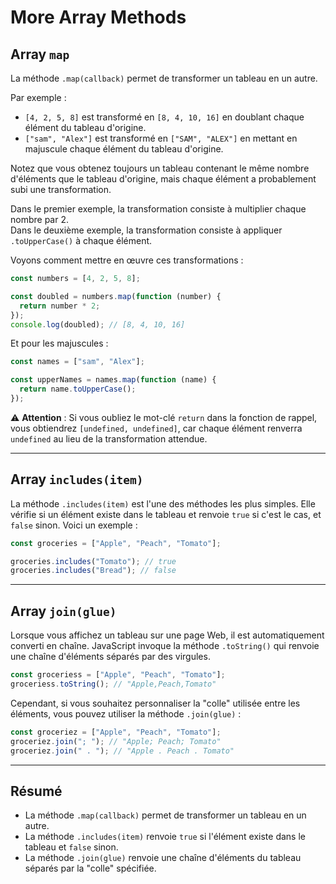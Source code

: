 # More Array Methods

## Array `map`

La méthode `.map(callback)` permet de transformer un tableau en un autre.

Par exemple :

- `[4, 2, 5, 8]` est transformé en `[8, 4, 10, 16]` en doublant chaque élément du tableau d'origine.
- `["sam", "Alex"]` est transformé en `["SAM", "ALEX"]` en mettant en majuscule chaque élément du tableau d'origine.

Notez que vous obtenez toujours un tableau contenant le même nombre d'éléments que le tableau d'origine, mais chaque élément a probablement subi une transformation.

Dans le premier exemple, la transformation consiste à multiplier chaque nombre par 2.  
Dans le deuxième exemple, la transformation consiste à appliquer `.toUpperCase()` à chaque élément.

Voyons comment mettre en œuvre ces transformations :

```javascript
const numbers = [4, 2, 5, 8];

const doubled = numbers.map(function (number) {
  return number * 2;
});
console.log(doubled); // [8, 4, 10, 16]
```

Et pour les majuscules :

```javascript
const names = ["sam", "Alex"];

const upperNames = names.map(function (name) {
  return name.toUpperCase();
});
```

⚠️ **Attention** : Si vous oubliez le mot-clé `return` dans la fonction de rappel, vous obtiendrez `[undefined, undefined]`, car chaque élément renverra `undefined` au lieu de la transformation attendue.

---

## Array `includes(item)`

La méthode `.includes(item)` est l'une des méthodes les plus simples. Elle vérifie si un élément existe dans le tableau et renvoie `true` si c'est le cas, et `false` sinon. Voici un exemple :

```javascript
const groceries = ["Apple", "Peach", "Tomato"];

groceries.includes("Tomato"); // true
groceries.includes("Bread"); // false
```

---

## Array `join(glue)`

Lorsque vous affichez un tableau sur une page Web, il est automatiquement converti en chaîne. JavaScript invoque la méthode `.toString()` qui renvoie une chaîne d'éléments séparés par des virgules.

```javascript
const groceriess = ["Apple", "Peach", "Tomato"];
groceriess.toString(); // "Apple,Peach,Tomato"
```

Cependant, si vous souhaitez personnaliser la "colle" utilisée entre les éléments, vous pouvez utiliser la méthode `.join(glue)` :

```javascript
const groceriez = ["Apple", "Peach", "Tomato"];
groceriez.join("; "); // "Apple; Peach; Tomato"
groceriez.join(" . "); // "Apple . Peach . Tomato"
```

---

## Résumé

- La méthode `.map(callback)` permet de transformer un tableau en un autre.
- La méthode `.includes(item)` renvoie `true` si l'élément existe dans le tableau et `false` sinon.
- La méthode `.join(glue)` renvoie une chaîne d'éléments du tableau séparés par la "colle" spécifiée.
```


